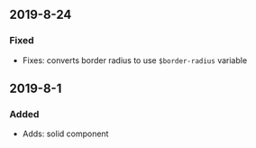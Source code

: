 ## 2019-8-24

### Fixed

- Fixes: converts border radius to use `$border-radius` variable

## 2019-8-1

### Added

- Adds: solid component
